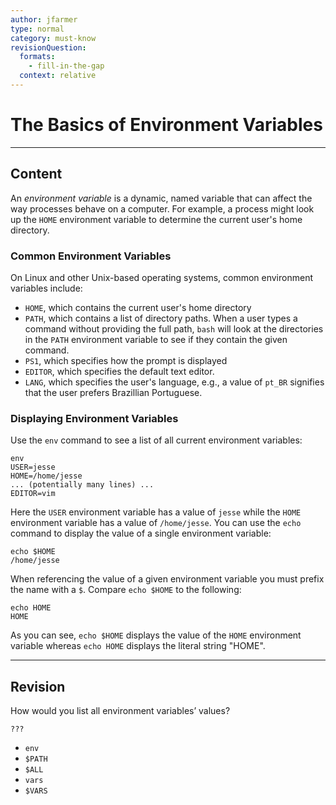 ```yaml
---
author: jfarmer
type: normal
category: must-know
revisionQuestion:
  formats:
    - fill-in-the-gap
  context: relative
---
```


# The Basics of Environment Variables


---

## Content

An *environment variable* is a dynamic, named variable that can affect the way processes behave on a computer.  For example, a process might look up the `HOME` environment variable to determine the current user's home directory.

### Common Environment Variables

On Linux and other Unix-based operating systems, common environment variables include:

- `HOME`, which contains the current user's home directory
- `PATH`, which contains a list of directory paths.  When a user types a command without providing the full path, `bash` will look at the directories in the `PATH` environment variable to see if they contain the given command.
- `PS1`, which specifies how the prompt is displayed
- `EDITOR`, which specifies the default text editor.
- `LANG`, which specifies the user's language, e.g., a value of `pt_BR` signifies that the user prefers Brazillian Portuguese.

### Displaying Environment Variables

Use the `env` command to see a list of all current environment variables:

```shell
env
USER=jesse
HOME=/home/jesse
... (potentially many lines) ...
EDITOR=vim
```

Here the `USER` environment variable has a value of `jesse` while the `HOME` environment variable has a value of `/home/jesse`.  You can use the `echo` command to display the value of a single environment variable:

```shell
echo $HOME
/home/jesse
```

When referencing the value of a given environment variable you must prefix the name with a `$`.  Compare `echo $HOME` to the following:

```shell
echo HOME
HOME
```

As you can see, `echo $HOME` displays the value of the `HOME` environment variable whereas `echo HOME` displays the literal string "HOME".


---

## Revision

How would you list all environment variables’ values?

```plain-text
???
```

- `env`
- `$PATH`
- `$ALL`
- `vars`
- `$VARS`
